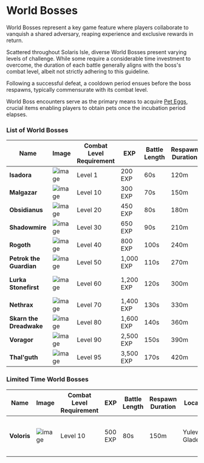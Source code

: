 # World Bosses

World Bosses represent a key game feature where players collaborate to vanquish a shared adversary, reaping experience and exclusive rewards in return.

Scattered throughout Solaris Isle, diverse World Bosses present varying levels of challenge. While some require a considerable time investment to overcome, the duration of each battle generally aligns with the boss's combat level, albeit not strictly adhering to this guideline.

Following a successful defeat, a cooldown period ensues before the boss respawns, typically commensurate with its combat level.

World Boss encounters serve as the primary means to acquire [Pet Eggs](/wiki/items-and-pets/item-types), crucial items enabling players to obtain pets once the incubation period elapses.

### List of World Bosses

<div class="table-container">

| Name                    | Image                                                                                                                                           | Combat Level Requirement | EXP       | Battle Length | Respawn Duration | Location                     |
| ----------------------- | ----------------------------------------------------------------------------------------------------------------------------------------------- | ------------------------ | --------- | ------------- | ---------------- | ---------------------------- |
| **Isadora**             | ![image](https://cdn.idle-mmo.com/cdn-cgi/image/width=50,height=50/uploaded/skins/slGUwMeiU4U6cvDSxAXLxMHKt1qCXb-metaaXNhZG9yYS5wbmc=-.png)     | Level 1                  | 200 EXP   | 60s           | 120m             | Bluebell Hollow              |
| **Malgazar**            | ![image](https://cdn.idle-mmo.com/cdn-cgi/image/width=50,height=50/uploaded/skins/hYWjCxJenGKwSf8yQnlRBqnWv9XxWf-metabWFsZ2F6YXIucG5n-.png)     | Level 10                 | 300 EXP   | 70s           | 150m             | Whispering Woods             |
| **Obsidianus**          | ![image](https://cdn.idle-mmo.com/cdn-cgi/image/width=50,height=50/uploaded/skins/AYzG7bQA2PryP8KC8Ayywi2d2284uY-metab2JzaWRpYW51cy5wbmc=-.png) | Level 20                 | 450 EXP   | 80s           | 180m             | Eldora                       |
| **Shadowmire**          | ![image](https://cdn.idle-mmo.com/cdn-cgi/image/width=50,height=50/uploaded/skins/IBzH3zhbJJOZwXGzJnBVbVPzPsOvde-metac2hhZG93bWlyZS5wbmc=-.png) | Level 30                 | 650 EXP   | 90s           | 210m             | Crystal Caverns              |
| **Rogoth**              | ![image](https://cdn.idle-mmo.com/cdn-cgi/image/width=50,height=50/uploaded/skins/cDkJRKhUyZsJ0HkTql3NCiewsoyeoJ-metacm9nb3RoLnBuZw==-.png)     | Level 40                 | 800 EXP   | 100s          | 240m             | Skyreach Peak                |
| **Petrok the Guardian** | ![image](https://cdn.idle-mmo.com/cdn-cgi/image/width=50,height=50/uploaded/skins/9yfF0BTES4a376lk1WmCsUC2pfPMho-metaMS5wbmc=-.png)             | Level 50                 | 1,000 EXP | 110s          | 270m             | Enchanted Oasis              |
| **Lurka Stonefirst**    | ![image](https://cdn.idle-mmo.com/cdn-cgi/image/width=50,height=50/uploaded/skins/MNVUKGfAVa0UZFx1vx1gvAd4x070CM-metab3JjLnBuZw==-.png)         | Level 60                 | 1,200 EXP | 120s          | 300m             | Floating Gardens of Aetheria |
| **Nethrax**             | ![image](https://cdn.idle-mmo.com/cdn-cgi/image/width=50,height=50/uploaded/skins/TGpOG82CI5QJdj3pGeOgqyMgUBZI9G-metaYmVhc3QgMy5wbmc=-.png)     | Level 70                 | 1,400 EXP | 130s          | 330m             | Celestial Observatory        |
| **Skarn the Dreadwake** | ![image](https://cdn.idle-mmo.com/cdn-cgi/image/width=50,height=50/uploaded/skins/KY23NluIBdp907ppVkWlhNIBJ11e4d-metaYmVhc3QucG5n-.png)         | Level 80                 | 1,600 EXP | 140s          | 360m             | Isle of Whispers             |
| **Voragor**             | ![image](https://cdn.idle-mmo.com/cdn-cgi/image/width=50,height=50/uploaded/skins/Q27hfNERAfFQ96HeM86hIdxZDMHYKh-metaYmVhc3QgMS5wbmc=-.png)     | Level 90                 | 2,500 EXP | 150s          | 390m             | The Citadel                  |
| **Thal'guth**           | ![image](https://cdn.idle-mmo.com/cdn-cgi/image/width=50,height=50/uploaded/skins/SrDKZ5l5oc8JtQGJNNKL0Cb1fHrMsq-metaZmlyZSBiZWFzdC5wbmc=-.png) | Level 95                 | 3,500 EXP | 170s          | 420m             | The Citadel                  |

</div>

### Limited Time World Bosses

<div class="table-container">

| Name        | Image                                                                                      | Combat Level Requirement | EXP     | Battle Length | Respawn Duration | Location        | Event                                           |
| ----------- | ------------------------------------------------------------------------------------------ | ------------------------ | ------- | ------------- | ---------------- | --------------- | ----------------------------------------------- |
| **Voloris** | ![image](https://cdn.idle-mmo.com/cdn-cgi/image/height=50,width=50/global/helmet-solo.png) | Level 10                 | 500 EXP | 80s           | 150m             | Yulewood Glades | Limited Time Boss - [Yule Fest](./campaigns.md) |

</div>
